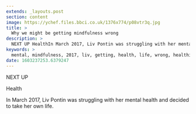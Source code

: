 ```yaml
--- 
extends: _layouts.post 
section: content 
image: https://ychef.files.bbci.co.uk/1376x774/p08vtr3q.jpg 
title: > 
  Why we might be getting mindfulness wrong 
description: > 
  NEXT UP HealthIn March 2017, Liv Pontin was struggling with her mental health and decided to take her own life. 
keywords: > 
  mental, mindfulness, 2017, liv, getting, health, life, wrong, healthin, decided, pontin, struggling 
date: 1603237253.6379247 
--- 
```

<div><p class="css-1spgpew-Row exmhqpn8"><p class="css-10x3ntm-PlayingNext-span exmhqpn11">NEXT UP</p><p class="css-wbxv7v-Topic-span exmhqpn9">Health</p></p><p>In March 2017, Liv Pontin was struggling with her mental health and decided to take her own life.</p></div>